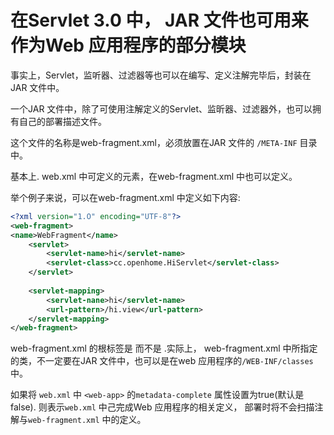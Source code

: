 # 在Servlet 3.0 中， JAR 文件也可用来作为Web 应用程序的部分模块
事实上，Servlet，监听器、过滤器等也可以在编写、定义注解完毕后，封装在JAR 文件中。

一个JAR 文件中，除了可使用注解定义的Servlet、监昕器、过滤器外，也可以拥有自己的部署描述文件。

这个文件的名称是web-fragment.xml，必须放置在JAR 文件的 `/META-INF` 目录中。

基本上. web.xml 中可定义的元素，在web-fragment.xml 中也可以定义。

举个例子来说，可以在web-fragment.xml 中定义如下内容:
```xml
<?xml version="1.O" encoding="UTF-8"?>
<web-fragment>
<name>WebFragment</name>
    <servlet>
        <servlet-name>hi</servlet-name>
        <servlet-class>cc.openhome.HiServlet</servlet-class>
    </servlet>
    
    <servlet-mapping>
        <servlet-nane>hi</servlet-name>
        <url-pattern>/hi.view</url-pattern>
    </servlet-mapping>
</web-fragment>
```
web-fragment.xml 的根标签是<web-fragment> 而不是<web-app> .实际上，
web-fragment.xml 中所指定的类，不一定要在JAR 文件中，也可以是在web
应用程序的`/WEB-INF/classes` 中。

如果将 `web.xml` 中 `<web-app>` 的`metadata-complete` 属性设置为true(默认是false). 则表示`web.xml` 中己完成Web 应用程序的相关定义，
部署时将不会扫描注解与`web-fragment.xml` 中的定义。